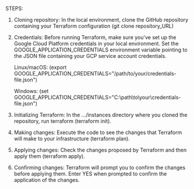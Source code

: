 STEPS:

1) Cloning repository: In the local environment, clone the GitHub repository containing your Terraform configuration (git clone repository_URL)

2) Credentials: Before running Terraform, make sure you've set up the Google Cloud Platform credentials in your local environment. Set the GOOGLE_APPLICATION_CREDENTIALS environment variable pointing to the JSON file containing your GCP service account credentials.

    Linux/macOS: (export GOOGLE_APPLICATION_CREDENTIALS="/path/to/your/credentials-file.json")

    Windows: (set GOOGLE_APPLICATION_CREDENTIALS="C:\path\to\your\credentials-file.json")

4) Initializing Terraform: In the .../instances directory where you cloned the repository, run terraform (terraform init).

5) Making changes: Execute the code to see the changes that Terraform will make to your infrastructure (terraform plan).

6) Applying changes: Check the changes proposed by Terraform and then apply them (terraform apply).

7) Confirming changes: Terraform will prompt you to confirm the changes before applying them. Enter YES when prompted to confirm the application of the changes.
